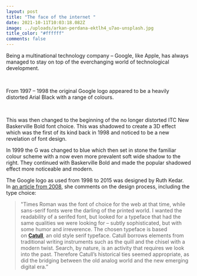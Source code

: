 ```yaml
---
layout: post
title: "The face of the internet "
date: 2021-10-11T10:03:18.082Z
image: ../uploads/arkan-perdana-ektlh4_u7ao-unsplash.jpg
title_color: "#ffffff"
comments: false
---
```

Being a multinational technology company – Google, like Apple, has always managed to stay on top of the everchanging world of technological development. 

 

From 1997 – 1998 the original Google logo appeared to be a heavily distorted Arial Black with a range of colours. 

 

This was then changed to the beginning of the no longer distorted ITC New Baskerville Bold font choice. This was shadowed to create a 3D effect which was the first of its kind back in 1998 and noticed to be a new revelation of font design.

In 1999 the G was changed to blue which then set in stone the familiar colour scheme with a now even more prevalent soft wide shadow to the right. They continued with Baskerville Bold and made the popular shadowed effect more noticeable and modern. 

The Google logo as used from 1998 to 2015 was designed by Ruth Kedar. In [an article from 2008](http://blogoscoped.com/archive/2008-01-14-n16.html), she comments on the design process, including the type choice:

> "Times Roman was the font of choice for the web at that time, while sans-serif fonts were the darling of the printed world. I wanted the readability of a serifed font, but looked for a typeface that had the same qualities we were looking for – subtly sophisticated, but with some humor and irreverence. The chosen typeface is based on **[Catull](https://fontsinuse.com/typefaces/7582/catull)**, an old style serif typeface. Catull borrows elements from traditional writing instruments such as the quill and the chisel with a modern twist. Search, by nature, is an activity that requires we look into the past. Therefore Catull’s historical ties seemed appropriate, as did the bridging between the old analog world and the new emerging digital era.”